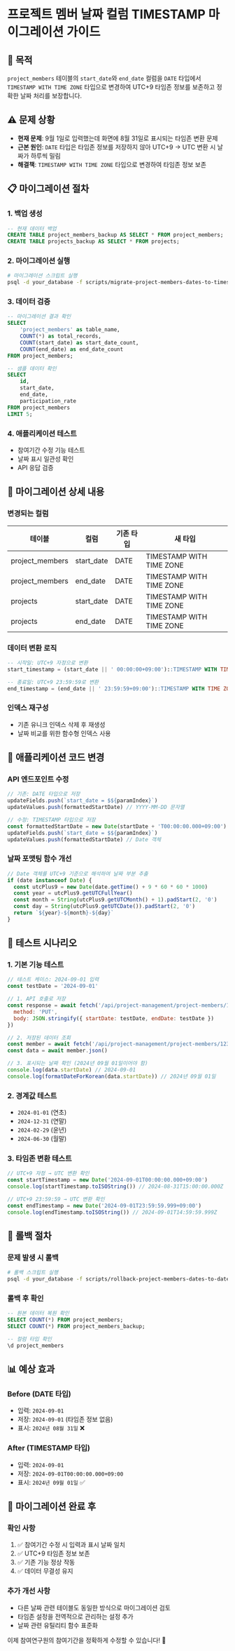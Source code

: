 # 프로젝트 멤버 날짜 컬럼 TIMESTAMP 마이그레이션 가이드

## 🎯 목적

`project_members` 테이블의 `start_date`와 `end_date` 컬럼을 `DATE` 타입에서
`TIMESTAMP WITH TIME ZONE` 타입으로 변경하여 UTC+9 타임존 정보를 보존하고 정확한 날짜 처리를
보장합니다.

## ⚠️ 문제 상황

- **현재 문제**: 9월 1일로 입력했는데 화면에 8월 31일로 표시되는 타임존 변환 문제
- **근본 원인**: `DATE` 타입은 타임존 정보를 저장하지 않아 UTC+9 → UTC 변환 시 날짜가 하루씩 밀림
- **해결책**: `TIMESTAMP WITH TIME ZONE` 타입으로 변경하여 타임존 정보 보존

## 📋 마이그레이션 절차

### 1. 백업 생성

```sql
-- 현재 데이터 백업
CREATE TABLE project_members_backup AS SELECT * FROM project_members;
CREATE TABLE projects_backup AS SELECT * FROM projects;
```

### 2. 마이그레이션 실행

```bash
# 마이그레이션 스크립트 실행
psql -d your_database -f scripts/migrate-project-members-dates-to-timestamp.sql
```

### 3. 데이터 검증

```sql
-- 마이그레이션 결과 확인
SELECT
    'project_members' as table_name,
    COUNT(*) as total_records,
    COUNT(start_date) as start_date_count,
    COUNT(end_date) as end_date_count
FROM project_members;

-- 샘플 데이터 확인
SELECT
    id,
    start_date,
    end_date,
    participation_rate
FROM project_members
LIMIT 5;
```

### 4. 애플리케이션 테스트

- 참여기간 수정 기능 테스트
- 날짜 표시 일관성 확인
- API 응답 검증

## 🔧 마이그레이션 상세 내용

### 변경되는 컬럼

| 테이블          | 컬럼       | 기존 타입 | 새 타입                  |
| --------------- | ---------- | --------- | ------------------------ |
| project_members | start_date | DATE      | TIMESTAMP WITH TIME ZONE |
| project_members | end_date   | DATE      | TIMESTAMP WITH TIME ZONE |
| projects        | start_date | DATE      | TIMESTAMP WITH TIME ZONE |
| projects        | end_date   | DATE      | TIMESTAMP WITH TIME ZONE |

### 데이터 변환 로직

```sql
-- 시작일: UTC+9 자정으로 변환
start_timestamp = (start_date || ' 00:00:00+09:00')::TIMESTAMP WITH TIME ZONE

-- 종료일: UTC+9 23:59:59로 변환
end_timestamp = (end_date || ' 23:59:59+09:00')::TIMESTAMP WITH TIME ZONE
```

### 인덱스 재구성

- 기존 유니크 인덱스 삭제 후 재생성
- 날짜 비교를 위한 함수형 인덱스 사용

## 🚀 애플리케이션 코드 변경

### API 엔드포인트 수정

```typescript
// 기존: DATE 타입으로 저장
updateFields.push(`start_date = $${paramIndex}`)
updateValues.push(formattedStartDate) // YYYY-MM-DD 문자열

// 수정: TIMESTAMP 타입으로 저장
const formattedStartDate = new Date(startDate + 'T00:00:00.000+09:00')
updateFields.push(`start_date = $${paramIndex}`)
updateValues.push(formattedStartDate) // Date 객체
```

### 날짜 포맷팅 함수 개선

```typescript
// Date 객체를 UTC+9 기준으로 해석하여 날짜 부분 추출
if (date instanceof Date) {
  const utcPlus9 = new Date(date.getTime() + 9 * 60 * 60 * 1000)
  const year = utcPlus9.getUTCFullYear()
  const month = String(utcPlus9.getUTCMonth() + 1).padStart(2, '0')
  const day = String(utcPlus9.getUTCDate()).padStart(2, '0')
  return `${year}-${month}-${day}`
}
```

## 🧪 테스트 시나리오

### 1. 기본 기능 테스트

```javascript
// 테스트 케이스: 2024-09-01 입력
const testDate = '2024-09-01'

// 1. API 호출로 저장
const response = await fetch('/api/project-management/project-members/123', {
  method: 'PUT',
  body: JSON.stringify({ startDate: testDate, endDate: testDate })
})

// 2. 저장된 데이터 조회
const member = await fetch('/api/project-management/project-members/123')
const data = await member.json()

// 3. 표시되는 날짜 확인 (2024년 09월 01일이어야 함)
console.log(data.startDate) // 2024-09-01
console.log(formatDateForKorean(data.startDate)) // 2024년 09월 01일
```

### 2. 경계값 테스트

- `2024-01-01` (연초)
- `2024-12-31` (연말)
- `2024-02-29` (윤년)
- `2024-06-30` (월말)

### 3. 타임존 변환 테스트

```javascript
// UTC+9 자정 → UTC 변환 확인
const startTimestamp = new Date('2024-09-01T00:00:00.000+09:00')
console.log(startTimestamp.toISOString()) // 2024-08-31T15:00:00.000Z

// UTC+9 23:59:59 → UTC 변환 확인
const endTimestamp = new Date('2024-09-01T23:59:59.999+09:00')
console.log(endTimestamp.toISOString()) // 2024-09-01T14:59:59.999Z
```

## 🔄 롤백 절차

### 문제 발생 시 롤백

```bash
# 롤백 스크립트 실행
psql -d your_database -f scripts/rollback-project-members-dates-to-date.sql
```

### 롤백 후 확인

```sql
-- 원본 데이터 복원 확인
SELECT COUNT(*) FROM project_members;
SELECT COUNT(*) FROM project_members_backup;

-- 컬럼 타입 확인
\d project_members
```

## 📊 예상 효과

### Before (DATE 타입)

- 입력: `2024-09-01`
- 저장: `2024-09-01` (타임존 정보 없음)
- 표시: `2024년 08월 31일` ❌

### After (TIMESTAMP 타입)

- 입력: `2024-09-01`
- 저장: `2024-09-01T00:00:00.000+09:00`
- 표시: `2024년 09월 01일` ✅

## 🎉 마이그레이션 완료 후

### 확인 사항

1. ✅ 참여기간 수정 시 입력과 표시 날짜 일치
2. ✅ UTC+9 타임존 정보 보존
3. ✅ 기존 기능 정상 작동
4. ✅ 데이터 무결성 유지

### 추가 개선 사항

- 다른 날짜 관련 테이블도 동일한 방식으로 마이그레이션 검토
- 타임존 설정을 전역적으로 관리하는 설정 추가
- 날짜 관련 유틸리티 함수 표준화

이제 참여연구원의 참여기간을 정확하게 수정할 수 있습니다! 🚀
